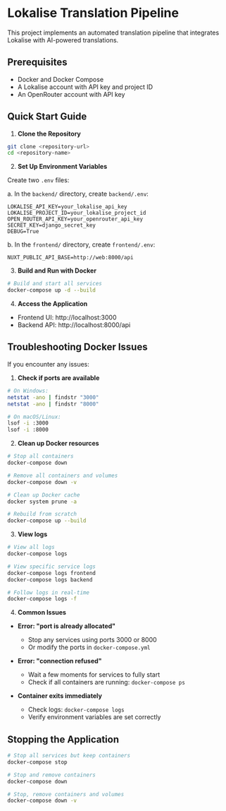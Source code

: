# Lokalise Translation Pipeline

This project implements an automated translation pipeline that integrates Lokalise with AI-powered translations.

## Prerequisites

- Docker and Docker Compose
- A Lokalise account with API key and project ID
- An OpenRouter account with API key

## Quick Start Guide

1. **Clone the Repository**
```bash
git clone <repository-url>
cd <repository-name>
```

2. **Set Up Environment Variables**

Create two `.env` files:

a. In the `backend/` directory, create `backend/.env`:
```
LOKALISE_API_KEY=your_lokalise_api_key
LOKALISE_PROJECT_ID=your_lokalise_project_id
OPEN_ROUTER_API_KEY=your_openrouter_api_key
SECRET_KEY=django_secret_key
DEBUG=True
```

b. In the `frontend/` directory, create `frontend/.env`:
```
NUXT_PUBLIC_API_BASE=http://web:8000/api
```

3. **Build and Run with Docker**
```bash
# Build and start all services
docker-compose up -d --build
```

4. **Access the Application**
- Frontend UI: http://localhost:3000
- Backend API: http://localhost:8000/api

## Troubleshooting Docker Issues

If you encounter any issues:

1. **Check if ports are available**
```bash
# On Windows:
netstat -ano | findstr "3000"
netstat -ano | findstr "8000"

# On macOS/Linux:
lsof -i :3000
lsof -i :8000
```

2. **Clean up Docker resources**
```bash
# Stop all containers
docker-compose down

# Remove all containers and volumes
docker-compose down -v

# Clean up Docker cache
docker system prune -a

# Rebuild from scratch
docker-compose up --build
```

3. **View logs**
```bash
# View all logs
docker-compose logs

# View specific service logs
docker-compose logs frontend
docker-compose logs backend

# Follow logs in real-time
docker-compose logs -f
```

4. **Common Issues**

- **Error: "port is already allocated"**
  - Stop any services using ports 3000 or 8000
  - Or modify the ports in `docker-compose.yml`

- **Error: "connection refused"**
  - Wait a few moments for services to fully start
  - Check if all containers are running: `docker-compose ps`

- **Container exits immediately**
  - Check logs: `docker-compose logs`
  - Verify environment variables are set correctly

## Stopping the Application

```bash
# Stop all services but keep containers
docker-compose stop

# Stop and remove containers
docker-compose down

# Stop, remove containers and volumes
docker-compose down -v
``` 